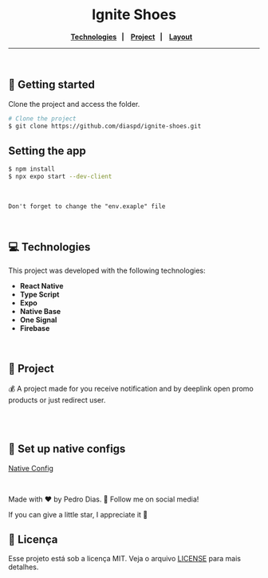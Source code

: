 <h1 align="center">
   Ignite Shoes
</h1> 

<div align="center">
  <b>
    <a href="#-Technologies"><b>Technologies</b></a>&nbsp;&nbsp;&nbsp;|&nbsp;&nbsp;&nbsp;
    <a href="#-Project"><b>Project</b></a>&nbsp;&nbsp;&nbsp;|&nbsp;&nbsp;&nbsp;
    <a href="#-Layout"><b>Layout</b></a>&nbsp;&nbsp;&nbsp;
  </b>  
</div>

---

<div align="center">
<!--  <img alt="project img" title="project img" src="./mobile/assets/templates/img.svg" width="72%" />
 <img alt="project gif" title="project gif" src="./mobile/assets/templates/gif.gif" width="24%" />   -->
</div> 

</br>

## 🚀 Getting started

Clone the project and access the folder.

```bash
# Clone the project
$ git clone https://github.com/diaspd/ignite-shoes.git
```

## Setting the app

```bash
$ npm install
$ npx expo start --dev-client
```

</br>

`Don't forget to change the "env.exaple" file`

</br>

## 💻 Technologies

This project was developed with the following technologies:
<b>
- React Native
- Type Script
- Expo
- Native Base
- One Signal
- Firebase

</b>

</br>

## 📄 Project
💰 A project made for you receive notification and by deeplink open promo products or just redirect user.

<br></br>


## 📄 Set up native configs
[Native Config](https://react-native.rocketseat.dev/)

</br>

Made with ♥ by Pedro Dias. 👋 Follow me on social media! </br>

If you can give a little star, I appreciate it 🤩


## 📝 Licença

Esse projeto está sob a licença MIT. Veja o arquivo [LICENSE](LICENSE) para mais detalhes.
